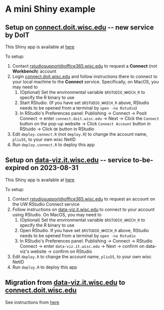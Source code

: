 # A mini Shiny example

## Setup on [connect.doit.wisc.edu](https://connect.doit.wisc.edu) -- new service by DoIT 

This Shiny app is available at [here](https://connect.doit.wisc.edu/content/6a156781-6431-4756-aa28-af8c0c86d3b7/)

To setup:

1. Contact rstudiosupport@office365.wisc.edu to request a __Connect__ (not __Workbench__) account
2. Login [connect.doit.wisc.edu](https://connect.doit.wisc.edu) and follow instructions there to connect to your local machine to the __Connect__ service. Specifically, on MacOS, you may need to
   1. (Optional) Set the environmental variable `$RSTUDIO_WHICH_R` to specify the R binary to use
   2. Start RStudio. (If you have set `$RSTUDIO_WHICH_R` above, RStudio needs to be opened from a terminal by `open -na Rstudio`)
   3. In RStudio's Preferences panel: Publishing -> Connect -> Posit Connect -> enter `connect.doit.wisc.edu` -> Next -> Click the `Connect` button on the pop-up website -> Click `Connect Account` button in RStuido -> Click `OK` button in RStudio
4. Edit `deploy.connect.R` (not `deploy.R`) to change the account name, `pliu55`, to your own wisc NetID
5. Run `deploy.connect.R` to deploy this app


## Setup on [data-viz.it.wisc.edu](https://data-viz.it.wisc.edu/) -- service to-be-expired on 2023-08-31

This Shiny app is available at [here](https://data-viz.it.wisc.edu/content/223/)

To setup:

1. Contact rstudiosupport@office365.wisc.edu to request an account on the UW
   RStudio Connect service
2. Follow instructions on [data-viz.it.wisc.edu](https://data-viz.it.wisc.edu) to connect to your account using
   RStudio. On MacOS, you may need to
   1. (Optional) Set the environmental variable `$RSTUDIO_WHICH_R` to specify the R binary to use
   2. Open RStudio. If you have set `$RSTUDIO_WHICH_R` above, RStudio needs to be opened from a terminal by `open -na Rstudio`
   3. In RStudio's Preferences panel: Publishing -> Connect -> RStudio Connect -> enter `data-viz.it.wisc.edu` -> Next -> confirm on data-viz's website -> confirm on RStudio
3. Edit `deploy.R` to change the account name, `pliu55`, to your own wisc NetID
4. Run `deploy.R` to deploy this app


## Migration from [data-viz.it.wisc.edu](https://data-viz.it.wisc.edu) to [connect.doit.wisc.edu](https://connect.doit.wisc.edu)

See instructions from [here](https://connect.doit.wisc.edu/migration_instructions/)

